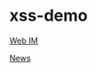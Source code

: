 # xss-demo

[Web IM](https://wlijie.github.io/xss/#/)


[News](https://wlijie.github.io/xss/#/news?tag=%E7%A7%91%E6%8A%80%E6%96%B0%E9%97%BB)

